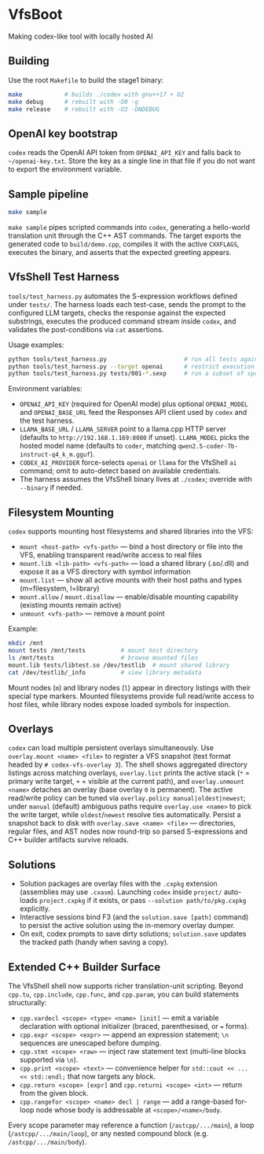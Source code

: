 # VfsBoot
Making codex-like tool with locally hosted AI

## Building

Use the root `Makefile` to build the stage1 binary:

```sh
make            # builds ./codex with gnu++17 + O2
make debug      # rebuilt with -O0 -g
make release    # rebuilt with -O3 -DNDEBUG
```

## OpenAI key bootstrap

`codex` reads the OpenAI API token from `OPENAI_API_KEY` and falls back to `~/openai-key.txt`. Store the key as a single line in that file if you do not want to export the environment variable.

## Sample pipeline

```sh
make sample
```

`make sample` pipes scripted commands into `codex`, generating a hello-world translation unit through the C++ AST commands. The target exports the generated code to `build/demo.cpp`, compiles it with the active `CXXFLAGS`, executes the binary, and asserts that the expected greeting appears.

## VfsShell Test Harness

`tools/test_harness.py` automates the S-expression workflows defined under `tests/`. The harness loads each test-case, sends the prompt to the configured LLM targets, checks the response against the expected substrings, executes the produced command stream inside `codex`, and validates the post-conditions via `cat` assertions.

Usage examples:

```sh
python tools/test_harness.py                      # run all tests against every target declared in the .sexp files
python tools/test_harness.py --target openai      # restrict execution to OpenAI targets
python tools/test_harness.py tests/001-*.sexp     # run a subset of specs
```

Environment variables:

- `OPENAI_API_KEY` (required for OpenAI mode) plus optional `OPENAI_MODEL` and `OPENAI_BASE_URL` feed the Responses API client used by `codex` and the test harness.
- `LLAMA_BASE_URL` / `LLAMA_SERVER` point to a llama.cpp HTTP server (defaults to `http://192.168.1.169:8080` if unset). `LLAMA_MODEL` picks the hosted model name (defaults to `coder`, matching `qwen2.5-coder-7b-instruct-q4_k_m.gguf`).
- `CODEX_AI_PROVIDER` force-selects `openai` or `llama` for the VfsShell `ai` command; omit to auto-detect based on available credentials.
- The harness assumes the VfsShell binary lives at `./codex`; override with `--binary` if needed.

## Filesystem Mounting

`codex` supports mounting host filesystems and shared libraries into the VFS:

- `mount <host-path> <vfs-path>` — bind a host directory or file into the VFS, enabling transparent read/write access to real files
- `mount.lib <lib-path> <vfs-path>` — load a shared library (.so/.dll) and expose it as a VFS directory with symbol information
- `mount.list` — show all active mounts with their host paths and types (m=filesystem, l=library)
- `mount.allow` / `mount.disallow` — enable/disable mounting capability (existing mounts remain active)
- `unmount <vfs-path>` — remove a mount point

Example:
```sh
mkdir /mnt
mount tests /mnt/tests          # mount host directory
ls /mnt/tests                   # browse mounted files
mount.lib tests/libtest.so /dev/testlib  # mount shared library
cat /dev/testlib/_info          # view library metadata
```

Mount nodes (`m`) and library nodes (`l`) appear in directory listings with their special type markers. Mounted filesystems provide full read/write access to host files, while library nodes expose loaded symbols for inspection.

## Overlays

`codex` can load multiple persistent overlays simultaneously. Use `overlay.mount <name> <file>` to register a VFS snapshot (text format headed by `# codex-vfs-overlay 3`). The shell shows aggregated directory listings across matching overlays, `overlay.list` prints the active stack (`*` = primary write target, `+` = visible at the current path), and `overlay.unmount <name>` detaches an overlay (base overlay `0` is permanent). The active read/write policy can be tuned via `overlay.policy manual|oldest|newest`; under `manual` (default) ambiguous paths require `overlay.use <name>` to pick the write target, while `oldest`/`newest` resolve ties automatically. Persist a snapshot back to disk with `overlay.save <name> <file>` — directories, regular files, and AST nodes now round-trip so parsed S-expressions and C++ builder artifacts survive reloads.

## Solutions

- Solution packages are overlay files with the `.cxpkg` extension (assemblies may use `.cxasm`). Launching `codex` inside `project/` auto-loads `project.cxpkg` if it exists, or pass `--solution path/to/pkg.cxpkg` explicitly.
- Interactive sessions bind F3 (and the `solution.save [path]` command) to persist the active solution using the in-memory overlay dumper.
- On exit, codex prompts to save dirty solutions; `solution.save` updates the tracked path (handy when saving a copy).

## Extended C++ Builder Surface

The VfsShell shell now supports richer translation-unit scripting. Beyond `cpp.tu`, `cpp.include`, `cpp.func`, and `cpp.param`, you can build statements structurally:

- `cpp.vardecl <scope> <type> <name> [init]` — emit a variable declaration with optional initializer (braced, parenthesised, or `=` forms).
- `cpp.expr <scope> <expr>` — append an expression statement; `\n` sequences are unescaped before dumping.
- `cpp.stmt <scope> <raw>` — inject raw statement text (multi-line blocks supported via `\n`).
- `cpp.print <scope> <text>` — convenience helper for `std::cout << ... << std::endl;` that now targets any block.
- `cpp.return <scope> [expr]` and `cpp.returni <scope> <int>` — return from the given block.
- `cpp.rangefor <scope> <name> decl | range` — add a range-based for-loop node whose body is addressable at `<scope>/<name>/body`.

Every scope parameter may reference a function (`/astcpp/.../main`), a loop (`/astcpp/.../main/loop`), or any nested compound block (e.g. `/astcpp/.../main/body`).
